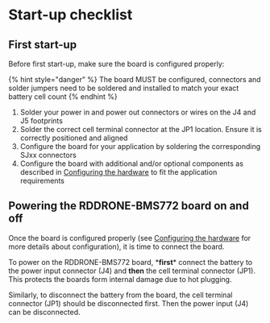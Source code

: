 # Start-up checklist

## First start-up

Before first start-up, make sure the board is configured properly:

{% hint style="danger" %}
The board MUST be configured, connectors and solder jumpers need to be soldered and installed to match your exact battery cell count
{% endhint %}

1. Solder your power in and power out connectors or wires on the J4 and J5 footprints
2. Solder the correct cell terminal connector at the JP1 location. Ensure it is correctly positioned and aligned
3. Configure the board for your application by soldering the corresponding SJxx connectors
4. Configure the board with additional and/or optional components as described in [Configuring the hardware](configuring-the-hardware/) to fit the application requirements

## Powering the RDDRONE-BMS772 board on and off

Once the board is configured properly (see [Configuring the hardware](configuring-the-hardware/) for more details about configuration), it is time to connect the board.&#x20;

To power on the RDDRONE-BMS772 board, \***first**\* connect the battery to the power input connector (J4) and **then** the cell terminal connector (JP1). This protects the boards form internal damage due to hot plugging.

Similarly, to disconnect the battery from the board, the cell terminal connector (JP1) should be disconnected first. Then the power input (J4) can be disconnected.

